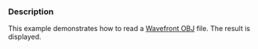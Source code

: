 ### Description

This example demonstrates how to read a [Wavefront OBJ](https://en.wikipedia.org/wiki/Wavefront_.obj_file) file. The result is displayed.
